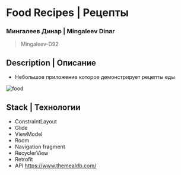 # Food Recipes | Рецепты

### Мингалеев Динар | Mingaleev Dinar
> Mingaleev-D92

## Description | Описание

+ Небольшое приложение которое демонстрирует рецепты еды

 


![food](https://user-images.githubusercontent.com/61611031/181417155-bbb1ddb1-81c8-4f9f-922d-9763fde2a644.gif)

## Stack | Технологии

 + ConstraintLayout
 + Glide
 + ViewModel
 + Room
 + Navigation fragment
 + RecyclerView
 + Retrofit
 + API https://www.themealdb.com/
